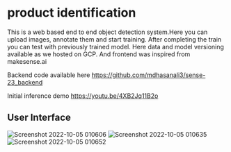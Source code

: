 # product identification 
This is a web based end to end object detection system.Here you can upload images, annotate them and start training. After completing the train you can test with previously trained model. Here data and model versioning available as we hosted on GCP. And frontend was inspired from makesense.ai

Backend code available here https://github.com/mdhasanali3/sense-23_backend 

Initial inference demo https://youtu.be/4XB2Jq11B2o

## User Interface


![Screenshot 2022-10-05 010606](https://user-images.githubusercontent.com/43574156/193908667-06c09225-f040-4277-bba6-ab21482726f1.png)
![Screenshot 2022-10-05 010635](https://user-images.githubusercontent.com/43574156/193908674-ed315e96-c5aa-4ea3-8703-10abe51c39b9.png)
![Screenshot 2022-10-05 010652](https://user-images.githubusercontent.com/43574156/193908673-b8d17dc4-e974-42cb-91e4-7466b7419925.png)
